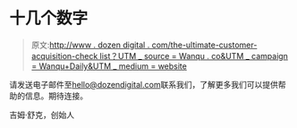 # 十几个数字

> 原文:[http://www . dozen digital . com/the-ultimate-customer-acquisition-check list？UTM _ source = Wanqu . co&UTM _ campaign = Wanqu+Daily&UTM _ medium = website](http://www.dozendigital.com/the-ultimate-customer-acquisition-checklist?utm_source=wanqu.co&utm_campaign=Wanqu+Daily&utm_medium=website)

请发送电子邮件至[hello@dozendigital.com](mailto:hello@dozendigital.com)联系我们，了解更多我们可以提供帮助的信息。期待连接。

吉姆·舒克，创始人
